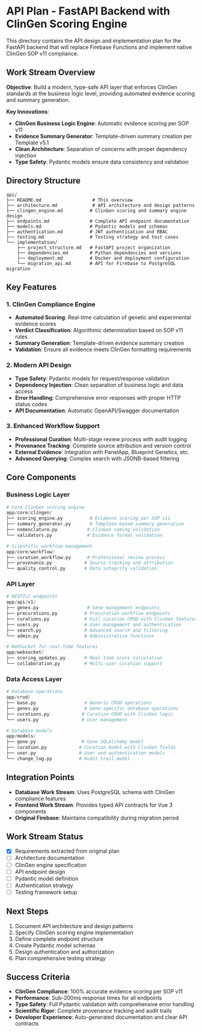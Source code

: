 # API Plan - FastAPI Backend with ClinGen Scoring Engine

This directory contains the API design and implementation plan for the FastAPI backend that will replace Firebase Functions and implement native ClinGen SOP v11 compliance.

## Work Stream Overview

**Objective**: Build a modern, type-safe API layer that enforces ClinGen standards at the business logic level, providing automated evidence scoring and summary generation.

**Key Innovations**:
- **ClinGen Business Logic Engine**: Automatic evidence scoring per SOP v11
- **Evidence Summary Generator**: Template-driven summary creation per Template v5.1
- **Clean Architecture**: Separation of concerns with proper dependency injection
- **Type Safety**: Pydantic models ensure data consistency and validation

## Directory Structure

```
api/
├── README.md                   # This overview
├── architecture.md             # API architecture and design patterns
├── clingen_engine.md          # ClinGen scoring and summary engine design
├── endpoints.md               # Complete API endpoint documentation
├── models.md                  # Pydantic models and schemas
├── authentication.md          # JWT authentication and RBAC
├── testing.md                 # Testing strategy and test cases
└── implementation/
    ├── project_structure.md   # FastAPI project organization
    ├── dependencies.md        # Python dependencies and versions
    ├── deployment.md          # Docker and deployment configuration
    └── migration_api.md       # API for Firebase to PostgreSQL migration
```

## Key Features

### 1. ClinGen Compliance Engine
- **Automated Scoring**: Real-time calculation of genetic and experimental evidence scores
- **Verdict Classification**: Algorithmic determination based on SOP v11 rules
- **Summary Generation**: Template-driven evidence summary creation
- **Validation**: Ensure all evidence meets ClinGen formatting requirements

### 2. Modern API Design
- **Type Safety**: Pydantic models for request/response validation
- **Dependency Injection**: Clean separation of business logic and data access
- **Error Handling**: Comprehensive error responses with proper HTTP status codes
- **API Documentation**: Automatic OpenAPI/Swagger documentation

### 3. Enhanced Workflow Support
- **Professional Curation**: Multi-stage review process with audit logging
- **Provenance Tracking**: Complete source attribution and version control
- **External Evidence**: Integration with PanelApp, Blueprint Genetics, etc.
- **Advanced Querying**: Complex search with JSONB-based filtering

## Core Components

### Business Logic Layer
```python
# Core ClinGen scoring engine
app/core/clingen/
├── scoring_engine.py          # Evidence scoring per SOP v11
├── summary_generator.py       # Template-based summary generation
├── nomenclature.py           # ClinGen naming validation
└── validators.py             # Evidence format validation

# Scientific workflow management
app/core/workflow/
├── curation_workflow.py      # Professional review process
├── provenance.py            # Source tracking and attribution
└── quality_control.py       # Data integrity validation
```

### API Layer
```python
# RESTful endpoints
app/api/v1/
├── genes.py                  # Gene management endpoints
├── precurations.py          # Precuration workflow endpoints
├── curations.py             # Full curation CRUD with ClinGen features
├── users.py                 # User management and authentication
├── search.py                # Advanced search and filtering
└── admin.py                 # Administrative functions

# WebSocket for real-time features
app/websocket/
├── scoring_updates.py       # Real-time score calculation
└── collaboration.py         # Multi-user curation support
```

### Data Access Layer
```python
# Database operations
app/crud/
├── base.py                  # Generic CRUD operations
├── genes.py                 # Gene-specific database operations
├── curations.py            # Curation CRUD with ClinGen logic
└── users.py                # User management

# Database models
app/models/
├── gene.py                 # Gene SQLAlchemy model
├── curation.py            # Curation model with ClinGen fields
├── user.py                # User and authentication models
└── change_log.py          # Audit trail model
```

## Integration Points

- **Database Work Stream**: Uses PostgreSQL schema with ClinGen compliance features
- **Frontend Work Stream**: Provides typed API contracts for Vue 3 components
- **Original Firebase**: Maintains compatibility during migration period

## Work Stream Status

- [x] Requirements extracted from original plan
- [ ] Architecture documentation
- [ ] ClinGen engine specification
- [ ] API endpoint design
- [ ] Pydantic model definition
- [ ] Authentication strategy
- [ ] Testing framework setup

## Next Steps

1. Document API architecture and design patterns
2. Specify ClinGen scoring engine implementation
3. Define complete endpoint structure
4. Create Pydantic model schemas
5. Design authentication and authorization
6. Plan comprehensive testing strategy

## Success Criteria

- **ClinGen Compliance**: 100% accurate evidence scoring per SOP v11
- **Performance**: Sub-200ms response times for all endpoints
- **Type Safety**: Full Pydantic validation with comprehensive error handling
- **Scientific Rigor**: Complete provenance tracking and audit trails
- **Developer Experience**: Auto-generated documentation and clear API contracts